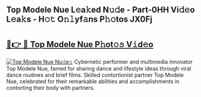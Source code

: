 ## Top Modele Nue L𝚎a𝚔ed N𝚞𝚍e - Part-0HH Vi𝚍𝚎o L𝚎a𝚔s - H𝚘𝚝 O𝚗𝚕yf𝚊ns P𝚑𝚘tos JX0Fj

# <h2><a href="http://kf3djq4.oniu.top/?m=Top+Modele+Nue">🔗👉 🔴 Top Modele Nue P𝚑ot𝚘𝚜 V𝚒d𝚎o</a></h2>

[![Top Modele Nue Nu𝚍e𝚜](https://i.imgur.com/0qMVB7G.gif)](http://kf3djq4.oniu.top/?m=Top+Modele+Nue)
Cybernetic performer and multimedia innovator Top Modele Nue, famed for sharing dance and lifestyle ideas through viral dance routines and brief films. Skilled contortionist partner Top Modele Nue, celebrated for their remarkable abilities and accomplishments in contorting their body with partners.  
